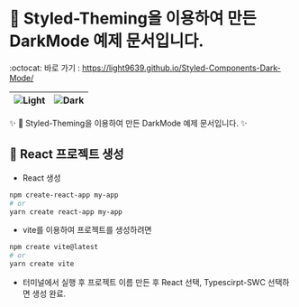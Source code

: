 # 💄 Styled-Theming을 이용하여 만든 DarkMode 예제 문서입니다.

:octocat: 바로 가기 : https://light9639.github.io/Styled-Components-Dark-Mode/
 
| <img src="https://user-images.githubusercontent.com/95972251/218106532-0128958e-edce-4056-8397-c29657555188.png" alt="Light" /> | <img src="https://user-images.githubusercontent.com/95972251/218107443-aa70e464-71b1-4e29-8881-a8029e9b668a.png" alt="Dark" /> |
| ------------- | ------------- |

:sparkles: 💄 Styled-Theming을 이용하여 만든 DarkMode 예제 문서입니다. :sparkles:
## :tada: React 프로젝트 생성
- React 생성
```bash
npm create-react-app my-app
# or
yarn create react-app my-app
```

- vite를 이용하여 프로젝트를 생성하려면
```bash
npm create vite@latest
# or
yarn create vite
```
- 터미널에서 실행 후 프로젝트 이름 만든 후 React 선택, Typescirpt-SWC 선택하면 생성 완료. 
